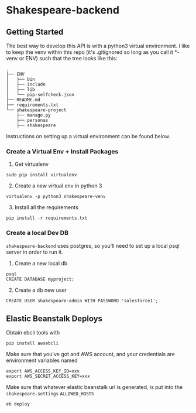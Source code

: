 # Shakespeare-backend

## Getting Started

The best way to develop this API is with a python3 virtual environment. I like to keep the venv within this repo (it's .gitignored so long as you call it *-venv or ENV) such that the tree looks like this:

```
.
├── ENV
│   ├── bin
│   ├── include
│   ├── lib
│   └── pip-selfcheck.json
├── README.md
├── requirements.txt
└── shakespeare-project
    ├── manage.py
    ├── personas
    ├── shakespeare
```

Instructions on setting up a virtual environment can be found below.

### Create a Virtual Env + Install Packages

1) Get virtualenv

```sudo pip install virtualenv```

2) Create a new virtual env in python 3

```virtualenv -p python3 shakespeare-venv```

3) Install all the requirements

```pip install -r requirements.txt```

### Create a local Dev DB

`shakespeare-backend` uses postgres, so you'll need to set up a local psql server in order to run it.

1) Create a new local db

```
psql
CREATE DATABASE myproject;
```

2) Create a db new user

```
CREATE USER shakespeare-admin WITH PASSWORD 'salesforce1';
```

## Elastic Beanstalk Deploys

Obtain ebcli tools with

```
pip install awsebcli
```

Make sure that you've got and AWS account, and your credentials are environment variables named

```
export AWS_ACCESS_KEY_ID=xxx
export AWS_SECRET_ACCESS_KEY=xxx
```

Make sure that whatever elastic beanstalk url is generated, is put into the `shakespeare.settings` `ALLOWED_HOSTS`

```eb deploy```